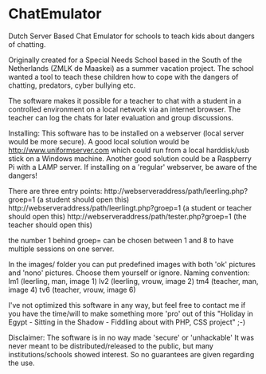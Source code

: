 # ChatEmulator
Dutch Server Based Chat Emulator for schools to teach kids about dangers of chatting.

Originally created for a Special Needs School based in the South of the Netherlands (ZMLK de Maaskei) as a summer vacation project.
The school wanted a tool to teach these children how to cope with the dangers of chatting, predators, cyber bullying etc.

The software makes it possible for a teacher to chat with a student in a controlled environment on a local network via an internet browser.
The teacher can log the chats for later evaluation and group discussions.

Installing:
This software has to be installed on a webserver (local server would be more secure).
A good local solution would be http://www.uniformserver.com which could run from a local harddisk/usb stick on a Windows machine.
Another good solution could be a Raspberry Pi with a LAMP server.
If installing on a 'regular' webserver, be aware of the dangers!

There are three entry points:
http://webserveraddress/path/leerling.php?groep=1 (a student should open this)
http://webserveraddress/path/leerlingt.php?groep=1 (a student or teacher should open this)
http://webserveraddress/path/tester.php?groep=1 (the teacher should open this)

the number 1 behind groep= can be chosen between 1 and 8 to have multiple sessions on one server.

In the images/ folder you can put predefined images with both 'ok' pictures and 'nono' pictures. Choose them yourself
or ignore.
Naming convention:
lm1 (leerling, man, image 1)
lv2 (leerling, vrouw, image 2)
tm4 (teacher, man, image 4)
tv6 (teacher, vrouw, image 6)

I've not optimized this software in any way, but feel free to contact me if you have the time/will to make something more 'pro' out of this "Holiday in Egypt - Sitting in the Shadow - Fiddling about with PHP, CSS project" ;-)

Disclaimer:
The software is in no way made 'secure' or 'unhackable'
It was never meant to be distributed/released to the public, but many institutions/schools showed interest.
So no guarantees are given regarding the use.
